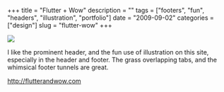 +++
title = "Flutter + Wow"
description = ""
tags = ["footers", "fun", "headers", "illustration", "portfolio"]
date = "2009-09-02"
categories = ["design"]
slug = "flutter-wow"
+++


 

  <div id="screens-thumbs" class="clearfix">
    <div class="txt-center" id="design-submission"><a href="http://flutterandwow.com/"><img id='bluga-thumbnail-1886' class='bluga-thumbnail large' src='//media.konigi.com/bluga/
wt4a9e8791b4ae8_0.jpg'/></a></div>  
  </div>   
<p>I like the prominent header, and the fun use of illustration on this site, especially in the header and footer. The grass overlapping tabs, and the whimsical footer tunnels are great.</p>
<p><a href="http://flutterandwow.com/">http://flutterandwow.com</a></p>





